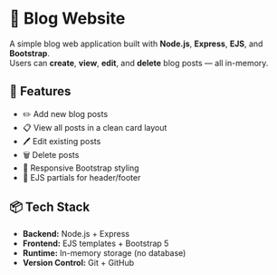 # 📝 Blog Website

A simple blog web application built with **Node.js**, **Express**, **EJS**, and **Bootstrap**.  
Users can **create**, **view**, **edit**, and **delete** blog posts — all in-memory.

## 🚀 Features
- ✏️ Add new blog posts
- 📋 View all posts in a clean card layout
- 🖊 Edit existing posts
- 🗑 Delete posts
- 🎨 Responsive Bootstrap styling
- 🧩 EJS partials for header/footer


## 📦 Tech Stack
- **Backend:** Node.js + Express
- **Frontend:** EJS templates + Bootstrap 5
- **Runtime:** In-memory storage (no database)
- **Version Control:** Git + GitHub

